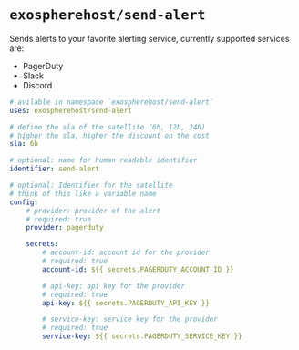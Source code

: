 # `exospherehost/send-alert`
Sends alerts to your favorite alerting service, currently supported services are:
- PagerDuty
- Slack
- Discord

```yaml
# avilable in namespace `exospherehost/send-alert`
uses: exospherehost/send-alert

# define the sla of the satellite (6h, 12h, 24h)
# higher the sla, higher the discount on the cost
sla: 6h

# optional: name for human readable identifier
identifier: send-alert

# optional: Identifier for the satellite
# think of this like a variable name
config:
    # provider: provider of the alert
    # required: true
    provider: pagerduty

    secrets:
        # account-id: account id for the provider
        # required: true
        account-id: ${{ secrets.PAGERDUTY_ACCOUNT_ID }}

        # api-key: api key for the provider
        # required: true
        api-key: ${{ secrets.PAGERDUTY_API_KEY }}

        # service-key: service key for the provider
        # required: true
        service-key: ${{ secrets.PAGERDUTY_SERVICE_KEY }}
```
